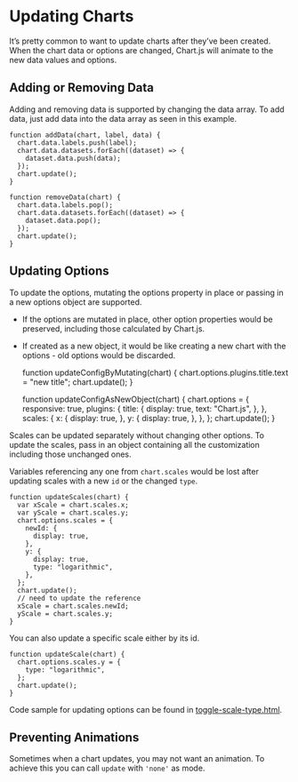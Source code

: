 Updating Charts
===============

It’s pretty common to want to update charts after they’ve been created. When the chart data or options are changed, Chart.js will animate to the new data values and options.

Adding or Removing Data
-----------------------

Adding and removing data is supported by changing the data array. To add data, just add data into the data array as seen in this example.

    function addData(chart, label, data) {
      chart.data.labels.push(label);
      chart.data.datasets.forEach((dataset) => {
        dataset.data.push(data);
      });
      chart.update();
    }

    function removeData(chart) {
      chart.data.labels.pop();
      chart.data.datasets.forEach((dataset) => {
        dataset.data.pop();
      });
      chart.update();
    }

Updating Options
----------------

To update the options, mutating the options property in place or passing in a new options object are supported.

-   If the options are mutated in place, other option properties would be preserved, including those calculated by Chart.js.
-   If created as a new object, it would be like creating a new chart with the options - old options would be discarded.

    function updateConfigByMutating(chart) {
      chart.options.plugins.title.text = "new title";
      chart.update();
    }

    function updateConfigAsNewObject(chart) {
      chart.options = {
        responsive: true,
        plugins: {
          title: {
            display: true,
            text: "Chart.js",
          },
        },
        scales: {
          x: {
            display: true,
          },
          y: {
            display: true,
          },
        },
      };
      chart.update();
    }

Scales can be updated separately without changing other options. To update the scales, pass in an object containing all the customization including those unchanged ones.

Variables referencing any one from `chart.scales` would be lost after updating scales with a new `id` or the changed `type`.

    function updateScales(chart) {
      var xScale = chart.scales.x;
      var yScale = chart.scales.y;
      chart.options.scales = {
        newId: {
          display: true,
        },
        y: {
          display: true,
          type: "logarithmic",
        },
      };
      chart.update();
      // need to update the reference
      xScale = chart.scales.newId;
      yScale = chart.scales.y;
    }

You can also update a specific scale either by its id.

    function updateScale(chart) {
      chart.options.scales.y = {
        type: "logarithmic",
      };
      chart.update();
    }

Code sample for updating options can be found in [toggle-scale-type.html](https://www.chartjs.org/samples/latest/scales/toggle-scale-type.html).

Preventing Animations
---------------------

Sometimes when a chart updates, you may not want an animation. To achieve this you can call `update` with `'none'` as mode.
